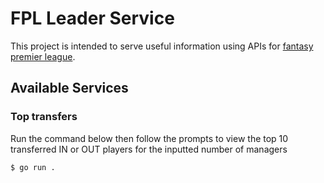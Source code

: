# FPL Leader Service

This project is intended to serve useful information using APIs for [fantasy premier league](https://fantasy.premierleague.com/).

## Available Services

### Top transfers

Run the command below then follow the prompts to view the top 10 transferred IN or OUT players for the inputted number of managers

```
$ go run .
```
